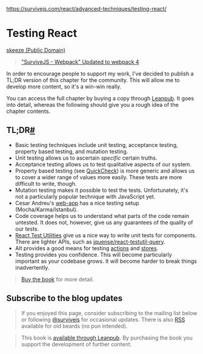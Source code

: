 <a href="https://survivejs.com/react/advanced-techniques/testing-react/">https://survivejs.com/react/advanced-techniques/testing-react/</a><div id="articleHeader"><h1>Testing React</h1></div><div><a href="https://pixabay.com/en/eyeglasses-exam-optometry-vision-679696/" target="_blank">skeeze (Public Domain)</a></div><div><div><blockquote><a href="/blog/webpack-book-updated-to-webpack-4/" target="_blank">"SurviveJS - Webpack" Updated to webpack 4</a></blockquote></div><div><p>In order to encourage people to support my work, I've decided to publish a TL;DR version of this chapter for the community. This will allow me to develop more content, so it's a win-win really.</p>
<p>You can access the full chapter by buying a copy through <a href="https://leanpub.com/survivejs-react" target="_blank">Leanpub</a>. It goes into detail, whereas the following should give you a rough idea of the chapter contents.</p>
<h2>TL;DR<a href="#tl-dr" target="_blank">#</a></h2>
<ul>
<li>Basic testing techniques include unit testing, acceptance testing, property based testing, and mutation testing.</li>
<li>Unit testing allows us to ascertain <em>specific</em> certain truths.</li>
<li>Acceptance testing allows us to test qualitative aspects of our system.</li>
<li>Property based testing (see <a href="https://hackage.haskell.org/package/QuickCheck" target="_blank">QuickCheck</a>) is more generic and allows us to cover a wider range of values more easily. These tests are more difficult to write, though.</li>
<li>Mutation testing makes it possible to test the tests. Unfortunately, it's not a particularly popular technique with JavaScript yet.</li>
<li>Cesar Andreu's <a href="https://github.com/cesarandreu/web-app" target="_blank">web-app</a> has a nice testing setup (Mocha/Karma/Istanbul).</li>
<li>Code coverage helps us to understand what parts of the code remain untested. It does not, however, give us any guarantees of the quality of our tests.</li>
<li><a href="https://facebook.github.io/react/docs/test-utils.html" target="_blank">React Test Utilities</a> give us a nice way to write unit tests for components. There are lighter APIs, such as <a href="https://github.com/jquense/react-testutil-query" target="_blank">jquense/react-testutil-query</a>.</li>
<li>Alt provides a good means for testing <a href="http://alt.js.org/docs/testing/actions/" target="_blank">actions</a> and <a href="http://alt.js.org/docs/testing/stores/" target="_blank">stores</a>.</li>
<li>Testing provides you confidence. This will become particularly important as your codebase grows. It will become harder to break things inadvertently.</li>
</ul>
<blockquote>
<p><a href="https://leanpub.com/survivejs-react" target="_blank">Buy the book</a> for more detail.</p>
</blockquote>
</div></div><div><div><h2>Subscribe to the blog updates</h2><blockquote>If you enjoyed this page, consider subscribing to the mailing list below or following <a href="https://twitter.com/survivejs" target="_blank">@survivejs</a> for occasional updates. There is also <a href="/atom.xml" target="_blank">RSS</a> available for old beards (no pun intended).</blockquote></div><blockquote><p>This book is <a href="https://leanpub.com/survivejs-react" target="_blank">available through Leanpub</a>. By purchasing the book you support the development of further content.</p></blockquote></div>